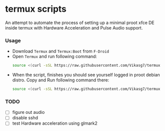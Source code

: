 # termux scripts
An attempt to automate the process of setting up a minimal proot xfce DE inside termux with Hardware Acceleration and Pulse Audio support.

### Usage
- Download `Termux` and `Termux:Boot` from `F-Droid`
- Open `Termux` and run following command:
  ```bash
  source <(curl -sSL https://raw.githubusercontent.com/Vikasg7/termux-scripts/main/scripts/1-install-proot-distro.sh) debian
  ```
- When the script, finishes you should see yourself logged in proot debian distro. Copy and Run following command there:
  ```bash
  source <(curl -sSL https://raw.githubusercontent.com/Vikasg7/termux-scripts/main/scripts/2-install-proot-DE.sh) vikas
  ```

### TODO
- [ ] figure out audio
- [ ] disable sshd
- [ ] test Hardware acceleration using glmark2